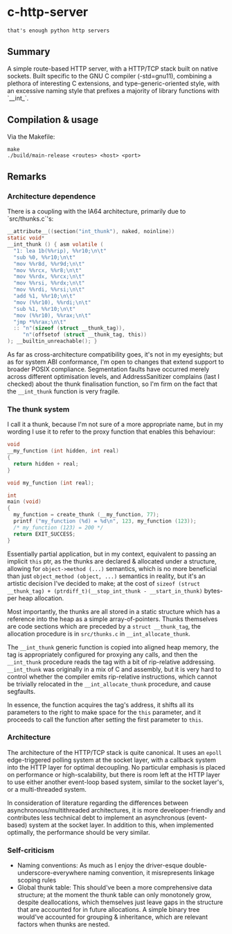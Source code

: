 # c-http-server
`that's enough python http servers`

<h2>Summary</h2>
A simple route-based HTTP server, with a HTTP/TCP stack built on native sockets. Built specific to the GNU C compiler (-std=gnu11), combining a plethora of interesting C extensions, and type-generic-oriented style, with an excessive naming style that prefixes a majority of library functions with `__int_`.

<h2>Compilation & usage</h2>
Via the Makefile:

```
make
./build/main-release <routes> <host> <port>
```

<h2>Remarks</h2>

<h3>Architecture dependence</h3>
There is a coupling with the IA64 architecture, primarily due to `src/thunks.c`'s:

```c
__attribute__((section("int_thunk"), naked, noinline))
static void*
__int_thunk () { asm volatile (
  "1: lea 1b(%%rip), %%r10;\n\t"
  "sub %0, %%r10;\n\t"
  "mov %%r8d, %%r9d;\n\t"
  "mov %%rcx, %%r8;\n\t"
  "mov %%rdx, %%rcx;\n\t"
  "mov %%rsi, %%rdx;\n\t"
  "mov %%rdi, %%rsi;\n\t"
  "add %1, %%r10;\n\t"
  "mov (%%r10), %%rdi;\n\t"
  "sub %1, %%r10;\n\t"
  "mov (%%r10), %%rax;\n\t"
  "jmp *%%rax;\n\t"
  :: "n"(sizeof (struct __thunk_tag)),
     "n"(offsetof (struct __thunk_tag, this))
); __builtin_unreachable(); }
```

As far as cross-architecture compatibility goes, it's not in my eyesights; but as for system ABI conformance, I'm open to changes that extend support to broader POSIX compliance.
Segmentation faults have occurred merely across different optimisation levels, and AddressSanitizer complains (last I checked) about the thunk finalisation function, so I'm firm on the fact that the `__int_thunk` function is very fragile.

<h3>The thunk system</h3>

I call it a thunk, because I'm not sure of a more appropriate name, but in my wording I use it to refer to the proxy function that enables this behaviour:

```c
void
__my_function (int hidden, int real)
{
  return hidden + real;
}

void my_function (int real);

int
main (void)
{
  my_function = create_thunk (__my_function, 77);
  printf ("my_function (%d) = %d\n", 123, my_function (123));
  /* my_function (123) = 200 */
  return EXIT_SUCCESS;
}
```

Essentially partial application, but in my context, equivalent to passing an implicit `this` ptr, as the thunks are declared & allocated under a structure, allowing for `object->method (...)` semantics, which is no more beneficial than just `object_method (object, ...)` semantics in reality, but it's an artistic decision I've decided to make; at the cost of `sizeof (struct __thunk_tag) + (ptrdiff_t)(__stop_int_thunk - __start_in_thunk)` bytes-per heap allocation.

Most importantly, the thunks are all stored in a static structure which has a reference into the heap as a simple array-of-pointers. Thunks themselves are code sections which are preceded by a `struct __thunk_tag`, the allocation procedure is in `src/thunks.c` in `__int_allocate_thunk`.

The `__int_thunk` generic function is copied into aligned heap memory, the tag is appropriately configured for proxying any calls, and then the `__int_thunk` procedure reads the tag with a bit of rip-relative addressing.
`__int_thunk` was originally in a mix of C and assembly, but it is very hard to control whether the compiler emits rip-relative instructions, which cannot be trivially relocated in the `__int_allocate_thunk` procedure, and cause segfaults.

In essence, the function acquires the tag's address, it shifts all its parameters to the right to make space for the `this` parameter, and it proceeds to call the function after setting the first parameter to `this`.

<h3>Architecture</h3>

The architecture of the HTTP/TCP stack is quite canonical. It uses an `epoll` edge-triggered polling system at the socket layer, with a callback system into the HTTP layer for optimal decoupling. No particular emphasis is placed on performance or high-scalability, but there is room left at the HTTP layer to use either another event-loop based system, similar to the socket layer's, or a multi-threaded system.

In consideration of literature regarding the differences between asynchronous/multithreaded architectures, it is more developer-friendly and contributes less technical debt to implement an asynchronous (event-based) system at the socket layer. In addition to this, when implemented optimally, the performance should be very similar.

<h3>Self-criticism</h3>

- Naming conventions: As much as I enjoy the driver-esque double-underscore-everywhere naming convention, it misrepresents linkage scoping rules
- Global thunk table: This should've been a more comprehensive data structure; at the moment the thunk table can only monotonely grow, despite deallocations, which themselves just leave gaps in the structure that are accounted for in future allocations. A simple binary tree would've accounted for grouping & inheritance, which are relevant factors when thunks are nested.
